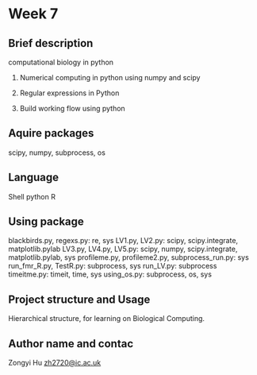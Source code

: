 # Week 7 

## Brief description
computational biology in python

1. Numerical computing in python using numpy and scipy

2. Regular expressions in Python

3. Build working flow using python

## Aquire packages
scipy, numpy, subprocess, os

## Language
Shell python R

## Using package
blackbirds.py, regexs.py: re, sys
LV1.py, LV2.py: scipy, scipy.integrate, matplotlib.pylab
LV3.py, LV4.py, LV5.py: scipy, numpy, scipy.integrate, matplotlib.pylab, sys
profileme.py, profileme2.py, subprocess_run.py: sys
run_fmr_R.py, TestR.py: subprocess, sys
run_LV.py: subprocess
timeitme.py: timeit, time, sys
using_os.py: subprocess, os, sys

## Project structure and Usage
Hierarchical structure, for learning on Biological Computing.

## Author name and contac
Zongyi Hu zh2720@ic.ac.uk